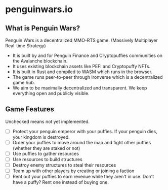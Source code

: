# penguinwars.io

## What is Penguin Wars?

Penguin Wars is a decentralized MMO-RTS game. (Massively Multiplayer Real-time Strategy) 
- It is built by and for Penguin Finance and Cryptopuffies communities on the Avalanche blockchain. 
- It uses existing blockchain assets like PEFI and Cryptopuffy NFTs.
- It is built in Rust and compiled to WASM which runs in the browser.
- The game runs peer-to-peer through Ironverse which is a decentralized game hub.
- We aim to be maximally decentralized and transparent. We keep everything open and publicly visible.

## Game Features

Unchecked means not yet implemented.

- [ ] Protect your penguin emperor with your puffies. If your penguin dies, your kingdom is destroyed.
- [ ] Order your puffies to move around the map and fight other puffies (whether they are staked or not)
- [ ] Use puffies to gather resources
- [ ] Use resources to build structures
- [ ] Destroy enemy structures to steal their resources
- [ ] Team up with other players by creating or joining a faction
- [ ] Rent out your puffies to earn revenue while they aren't in use. Don't have a puffy? Rent one instead of buying one.
